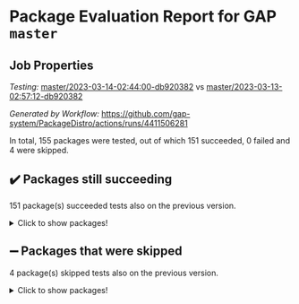 # Package Evaluation Report for GAP `master`

## Job Properties

*Testing:* [master/2023-03-14-02:44:00-db920382](https://github.com/gap-system/PackageDistro/blob/data/reports/master/2023-03-14-02:44:00-db920382) vs [master/2023-03-13-02:57:12-db920382](https://github.com/gap-system/PackageDistro/blob/data/reports/master/2023-03-13-02:57:12-db920382)

*Generated by Workflow:* https://github.com/gap-system/PackageDistro/actions/runs/4411506281

In total, 155 packages were tested, out of which 151 succeeded, 0 failed and 4 were skipped.

## :heavy_check_mark: Packages still succeeding

151 package(s) succeeded tests also on the previous version.
<details><summary>Click to show packages!</summary>

- 4ti2interface 2023.02-04 [(success)](https://github.com/gap-system/PackageDistro/actions/runs/4411506281/jobs/7730246991)
- ace 5.6.2 [(success)](https://github.com/gap-system/PackageDistro/actions/runs/4411506281/jobs/7730247145)
- aclib 1.3.2 [(success)](https://github.com/gap-system/PackageDistro/actions/runs/4411506281/jobs/7730247254)
- agt 0.3.1 [(success)](https://github.com/gap-system/PackageDistro/actions/runs/4411506281/jobs/7730247378)
- alnuth 3.2.1 [(success)](https://github.com/gap-system/PackageDistro/actions/runs/4411506281/jobs/7730247495)
- anupq 3.3.0 [(success)](https://github.com/gap-system/PackageDistro/actions/runs/4411506281/jobs/7730247610)
- atlasrep 2.1.6 [(success)](https://github.com/gap-system/PackageDistro/actions/runs/4411506281/jobs/7730247705)
- autodoc 2022.10.20 [(success)](https://github.com/gap-system/PackageDistro/actions/runs/4411506281/jobs/7730247793)
- automata 1.15 [(success)](https://github.com/gap-system/PackageDistro/actions/runs/4411506281/jobs/7730247894)
- automgrp 1.3.2 [(success)](https://github.com/gap-system/PackageDistro/actions/runs/4411506281/jobs/7730247986)
- autpgrp 1.11 [(success)](https://github.com/gap-system/PackageDistro/actions/runs/4411506281/jobs/7730248090)
- cap 2023.03-02 [(success)](https://github.com/gap-system/PackageDistro/actions/runs/4411506281/jobs/7730248193)
- caratinterface 2.3.4 [(success)](https://github.com/gap-system/PackageDistro/actions/runs/4411506281/jobs/7730248294)
- cddinterface 2022.11.01 [(success)](https://github.com/gap-system/PackageDistro/actions/runs/4411506281/jobs/7730248382)
- circle 1.6.6 [(success)](https://github.com/gap-system/PackageDistro/actions/runs/4411506281/jobs/7730248496)
- classicpres 1.22 [(success)](https://github.com/gap-system/PackageDistro/actions/runs/4411506281/jobs/7730248595)
- cohomolo 1.6.11 [(success)](https://github.com/gap-system/PackageDistro/actions/runs/4411506281/jobs/7730248686)
- congruence 1.2.5 [(success)](https://github.com/gap-system/PackageDistro/actions/runs/4411506281/jobs/7730248804)
- corelg 1.56 [(success)](https://github.com/gap-system/PackageDistro/actions/runs/4411506281/jobs/7730248948)
- crime 1.6 [(success)](https://github.com/gap-system/PackageDistro/actions/runs/4411506281/jobs/7730249074)
- crisp 1.4.6 [(success)](https://github.com/gap-system/PackageDistro/actions/runs/4411506281/jobs/7730249235)
- crypting 0.10.4 [(success)](https://github.com/gap-system/PackageDistro/actions/runs/4411506281/jobs/7730249340)
- cryst 4.1.25 [(success)](https://github.com/gap-system/PackageDistro/actions/runs/4411506281/jobs/7730249436)
- crystcat 1.1.10 [(success)](https://github.com/gap-system/PackageDistro/actions/runs/4411506281/jobs/7730249542)
- ctbllib 1.3.5 [(success)](https://github.com/gap-system/PackageDistro/actions/runs/4411506281/jobs/7730249656)
- cubefree 1.19 [(success)](https://github.com/gap-system/PackageDistro/actions/runs/4411506281/jobs/7730249798)
- curlinterface 2.3.1 [(success)](https://github.com/gap-system/PackageDistro/actions/runs/4411506281/jobs/7730249917)
- cvec 2.7.6 [(success)](https://github.com/gap-system/PackageDistro/actions/runs/4411506281/jobs/7730250014)
- datastructures 0.3.0 [(success)](https://github.com/gap-system/PackageDistro/actions/runs/4411506281/jobs/7730250099)
- deepthought 1.0.6 [(success)](https://github.com/gap-system/PackageDistro/actions/runs/4411506281/jobs/7730250224)
- design 1.8 [(success)](https://github.com/gap-system/PackageDistro/actions/runs/4411506281/jobs/7730250321)
- difsets 2.3.1 [(success)](https://github.com/gap-system/PackageDistro/actions/runs/4411506281/jobs/7730250474)
- digraphs 1.6.1 [(success)](https://github.com/gap-system/PackageDistro/actions/runs/4411506281/jobs/7730250575)
- edim 1.3.6 [(success)](https://github.com/gap-system/PackageDistro/actions/runs/4411506281/jobs/7730250733)
- example 4.3.4 [(success)](https://github.com/gap-system/PackageDistro/actions/runs/4411506281/jobs/7730250837)
- examplesforhomalg 2023.02-04 [(success)](https://github.com/gap-system/PackageDistro/actions/runs/4411506281/jobs/7730250927)
- factint 1.6.3 [(success)](https://github.com/gap-system/PackageDistro/actions/runs/4411506281/jobs/7730251038)
- ferret 1.0.9 [(success)](https://github.com/gap-system/PackageDistro/actions/runs/4411506281/jobs/7730251168)
- fga 1.4.0 [(success)](https://github.com/gap-system/PackageDistro/actions/runs/4411506281/jobs/7730251281)
- fining 1.5.5 [(success)](https://github.com/gap-system/PackageDistro/actions/runs/4411506281/jobs/7730251410)
- float 1.0.3 [(success)](https://github.com/gap-system/PackageDistro/actions/runs/4411506281/jobs/7730251563)
- format 1.4.3 [(success)](https://github.com/gap-system/PackageDistro/actions/runs/4411506281/jobs/7730251692)
- forms 1.2.9 [(success)](https://github.com/gap-system/PackageDistro/actions/runs/4411506281/jobs/7730251830)
- fplsa 1.2.6 [(success)](https://github.com/gap-system/PackageDistro/actions/runs/4411506281/jobs/7730251947)
- fr 2.4.12 [(success)](https://github.com/gap-system/PackageDistro/actions/runs/4411506281/jobs/7730252066)
- francy 1.2.5 [(success)](https://github.com/gap-system/PackageDistro/actions/runs/4411506281/jobs/7730252185)
- fwtree 1.3 [(success)](https://github.com/gap-system/PackageDistro/actions/runs/4411506281/jobs/7730252295)
- gapdoc 1.6.6 [(success)](https://github.com/gap-system/PackageDistro/actions/runs/4411506281/jobs/7730252421)
- gauss 2023.02-04 [(success)](https://github.com/gap-system/PackageDistro/actions/runs/4411506281/jobs/7730252536)
- gaussforhomalg 2023.02-04 [(success)](https://github.com/gap-system/PackageDistro/actions/runs/4411506281/jobs/7730252624)
- gbnp 1.0.5 [(success)](https://github.com/gap-system/PackageDistro/actions/runs/4411506281/jobs/7730252719)
- generalizedmorphismsforcap 2023.02-01 [(success)](https://github.com/gap-system/PackageDistro/actions/runs/4411506281/jobs/7730252819)
- genss 1.6.8 [(success)](https://github.com/gap-system/PackageDistro/actions/runs/4411506281/jobs/7730252932)
- gradedmodules 2023.02-04 [(success)](https://github.com/gap-system/PackageDistro/actions/runs/4411506281/jobs/7730253039)
- gradedringforhomalg 2023.02-04 [(success)](https://github.com/gap-system/PackageDistro/actions/runs/4411506281/jobs/7730253123)
- grape 4.9.0 [(success)](https://github.com/gap-system/PackageDistro/actions/runs/4411506281/jobs/7730253249)
- groupoids 1.73 [(success)](https://github.com/gap-system/PackageDistro/actions/runs/4411506281/jobs/7730253354)
- grpconst 2.6.4 [(success)](https://github.com/gap-system/PackageDistro/actions/runs/4411506281/jobs/7730253470)
- guarana 0.96.3 [(success)](https://github.com/gap-system/PackageDistro/actions/runs/4411506281/jobs/7730253585)
- guava 3.18 [(success)](https://github.com/gap-system/PackageDistro/actions/runs/4411506281/jobs/7730253695)
- hap 1.53 [(success)](https://github.com/gap-system/PackageDistro/actions/runs/4411506281/jobs/7730253813)
- hapcryst 0.1.15 [(success)](https://github.com/gap-system/PackageDistro/actions/runs/4411506281/jobs/7730253910)
- hecke 1.5.3 [(success)](https://github.com/gap-system/PackageDistro/actions/runs/4411506281/jobs/7730254006)
- help 3.5 [(success)](https://github.com/gap-system/PackageDistro/actions/runs/4411506281/jobs/7730254092)
- homalg 2023.02-05 [(success)](https://github.com/gap-system/PackageDistro/actions/runs/4411506281/jobs/7730254253)
- homalgtocas 2023.02-04 [(success)](https://github.com/gap-system/PackageDistro/actions/runs/4411506281/jobs/7730254608)
- idrel 2.45 [(success)](https://github.com/gap-system/PackageDistro/actions/runs/4411506281/jobs/7730254716)
- images 1.3.1 [(success)](https://github.com/gap-system/PackageDistro/actions/runs/4411506281/jobs/7730254850)
- intpic 0.3.0 [(success)](https://github.com/gap-system/PackageDistro/actions/runs/4411506281/jobs/7730254987)
- io 4.8.1 [(success)](https://github.com/gap-system/PackageDistro/actions/runs/4411506281/jobs/7730255103)
- io_forhomalg 2023.02-04 [(success)](https://github.com/gap-system/PackageDistro/actions/runs/4411506281/jobs/7730255226)
- irredsol 1.4.4 [(success)](https://github.com/gap-system/PackageDistro/actions/runs/4411506281/jobs/7730255318)
- json 2.1.1 [(success)](https://github.com/gap-system/PackageDistro/actions/runs/4411506281/jobs/7730255511)
- jupyterkernel 1.5.0 [(success)](https://github.com/gap-system/PackageDistro/actions/runs/4411506281/jobs/7730255675)
- jupyterviz 1.5.6 [(success)](https://github.com/gap-system/PackageDistro/actions/runs/4411506281/jobs/7730255778)
- kan 1.35 [(success)](https://github.com/gap-system/PackageDistro/actions/runs/4411506281/jobs/7730255887)
- kbmag 1.5.11 [(success)](https://github.com/gap-system/PackageDistro/actions/runs/4411506281/jobs/7730255974)
- laguna 3.9.6 [(success)](https://github.com/gap-system/PackageDistro/actions/runs/4411506281/jobs/7730256149)
- liealgdb 2.2.1 [(success)](https://github.com/gap-system/PackageDistro/actions/runs/4411506281/jobs/7730256231)
- liepring 2.8 [(success)](https://github.com/gap-system/PackageDistro/actions/runs/4411506281/jobs/7730256521)
- liering 2.4.2 [(success)](https://github.com/gap-system/PackageDistro/actions/runs/4411506281/jobs/7730256573)
- linearalgebraforcap 2023.03-01 [(success)](https://github.com/gap-system/PackageDistro/actions/runs/4411506281/jobs/7730256686)
- localizeringforhomalg 2023.02-04 [(success)](https://github.com/gap-system/PackageDistro/actions/runs/4411506281/jobs/7730256766)
- loops 3.4.3 [(success)](https://github.com/gap-system/PackageDistro/actions/runs/4411506281/jobs/7730256848)
- lpres 1.0.3 [(success)](https://github.com/gap-system/PackageDistro/actions/runs/4411506281/jobs/7730256917)
- majoranaalgebras 1.5.1 [(success)](https://github.com/gap-system/PackageDistro/actions/runs/4411506281/jobs/7730257006)
- mapclass 1.4.6 [(success)](https://github.com/gap-system/PackageDistro/actions/runs/4411506281/jobs/7730257094)
- matgrp 0.70 [(success)](https://github.com/gap-system/PackageDistro/actions/runs/4411506281/jobs/7730257186)
- matricesforhomalg 2023.02-04 [(success)](https://github.com/gap-system/PackageDistro/actions/runs/4411506281/jobs/7730257286)
- modisom 2.5.4 [(success)](https://github.com/gap-system/PackageDistro/actions/runs/4411506281/jobs/7730257642)
- modulepresentationsforcap 2023.02-03 [(success)](https://github.com/gap-system/PackageDistro/actions/runs/4411506281/jobs/7730257705)
- modules 2023.02-04 [(success)](https://github.com/gap-system/PackageDistro/actions/runs/4411506281/jobs/7730257793)
- monoidalcategories 2023.02-05 [(success)](https://github.com/gap-system/PackageDistro/actions/runs/4411506281/jobs/7730257889)
- nconvex 2022.09-01 [(success)](https://github.com/gap-system/PackageDistro/actions/runs/4411506281/jobs/7730257987)
- nilmat 1.4.2 [(success)](https://github.com/gap-system/PackageDistro/actions/runs/4411506281/jobs/7730258087)
- nock 1.5 [(success)](https://github.com/gap-system/PackageDistro/actions/runs/4411506281/jobs/7730258184)
- normalizinterface 1.3.5 [(success)](https://github.com/gap-system/PackageDistro/actions/runs/4411506281/jobs/7730258277)
- nq 2.5.9 [(success)](https://github.com/gap-system/PackageDistro/actions/runs/4411506281/jobs/7730258389)
- numericalsgps 1.3.1 [(success)](https://github.com/gap-system/PackageDistro/actions/runs/4411506281/jobs/7730258503)
- openmath 11.5.3 [(success)](https://github.com/gap-system/PackageDistro/actions/runs/4411506281/jobs/7730258592)
- orb 4.9.0 [(success)](https://github.com/gap-system/PackageDistro/actions/runs/4411506281/jobs/7730258734)
- packagemanager 1.4.0 [(success)](https://github.com/gap-system/PackageDistro/actions/runs/4411506281/jobs/7730258835)
- patternclass 2.4.3 [(success)](https://github.com/gap-system/PackageDistro/actions/runs/4411506281/jobs/7730258933)
- permut 2.0.4 [(success)](https://github.com/gap-system/PackageDistro/actions/runs/4411506281/jobs/7730259023)
- polenta 1.3.10 [(success)](https://github.com/gap-system/PackageDistro/actions/runs/4411506281/jobs/7730259176)
- polymaking 0.8.6 [(success)](https://github.com/gap-system/PackageDistro/actions/runs/4411506281/jobs/7730259308)
- primgrp 3.4.4 [(success)](https://github.com/gap-system/PackageDistro/actions/runs/4411506281/jobs/7730259415)
- profiling 2.5.2 [(success)](https://github.com/gap-system/PackageDistro/actions/runs/4411506281/jobs/7730259533)
- qpa 1.34 [(success)](https://github.com/gap-system/PackageDistro/actions/runs/4411506281/jobs/7730259655)
- quagroup 1.8.3 [(success)](https://github.com/gap-system/PackageDistro/actions/runs/4411506281/jobs/7730259802)
- radiroot 2.9 [(success)](https://github.com/gap-system/PackageDistro/actions/runs/4411506281/jobs/7730259929)
- rcwa 4.7.1 [(success)](https://github.com/gap-system/PackageDistro/actions/runs/4411506281/jobs/7730260024)
- rds 1.8 [(success)](https://github.com/gap-system/PackageDistro/actions/runs/4411506281/jobs/7730260108)
- recog 1.4.2 [(success)](https://github.com/gap-system/PackageDistro/actions/runs/4411506281/jobs/7730260187)
- repndecomp 1.3.0 [(success)](https://github.com/gap-system/PackageDistro/actions/runs/4411506281/jobs/7730260289)
- repsn 3.1.0 [(success)](https://github.com/gap-system/PackageDistro/actions/runs/4411506281/jobs/7730260398)
- resclasses 4.7.3 [(success)](https://github.com/gap-system/PackageDistro/actions/runs/4411506281/jobs/7730260484)
- ringsforhomalg 2023.02-05 [(success)](https://github.com/gap-system/PackageDistro/actions/runs/4411506281/jobs/7730260567)
- sco 2023.02-04 [(success)](https://github.com/gap-system/PackageDistro/actions/runs/4411506281/jobs/7730260654)
- scscp 2.4.1 [(success)](https://github.com/gap-system/PackageDistro/actions/runs/4411506281/jobs/7730260874)
- semigroups 5.2.1 [(success)](https://github.com/gap-system/PackageDistro/actions/runs/4411506281/jobs/7730260978)
- sglppow 2.3 [(success)](https://github.com/gap-system/PackageDistro/actions/runs/4411506281/jobs/7730261061)
- sgpviz 0.999.5 [(success)](https://github.com/gap-system/PackageDistro/actions/runs/4411506281/jobs/7730261144)
- simpcomp 2.1.14 [(success)](https://github.com/gap-system/PackageDistro/actions/runs/4411506281/jobs/7730261231)
- singular 2023.02.09 [(success)](https://github.com/gap-system/PackageDistro/actions/runs/4411506281/jobs/7730261335)
- sl2reps 1.1 [(success)](https://github.com/gap-system/PackageDistro/actions/runs/4411506281/jobs/7730261439)
- sla 1.5.3 [(success)](https://github.com/gap-system/PackageDistro/actions/runs/4411506281/jobs/7730261531)
- smallgrp 1.5.2 [(success)](https://github.com/gap-system/PackageDistro/actions/runs/4411506281/jobs/7730261631)
- smallsemi 0.6.13 [(success)](https://github.com/gap-system/PackageDistro/actions/runs/4411506281/jobs/7730261736)
- sonata 2.9.6 [(success)](https://github.com/gap-system/PackageDistro/actions/runs/4411506281/jobs/7730261852)
- sophus 1.27 [(success)](https://github.com/gap-system/PackageDistro/actions/runs/4411506281/jobs/7730261992)
- spinsym 1.5.2 [(success)](https://github.com/gap-system/PackageDistro/actions/runs/4411506281/jobs/7730262151)
- standardff 0.9.4 [(success)](https://github.com/gap-system/PackageDistro/actions/runs/4411506281/jobs/7730262309)
- symbcompcc 1.3.2 [(success)](https://github.com/gap-system/PackageDistro/actions/runs/4411506281/jobs/7730262475)
- thelma 1.3 [(success)](https://github.com/gap-system/PackageDistro/actions/runs/4411506281/jobs/7730262654)
- tomlib 1.2.9 [(success)](https://github.com/gap-system/PackageDistro/actions/runs/4411506281/jobs/7730262805)
- toolsforhomalg 2023.02-06 [(success)](https://github.com/gap-system/PackageDistro/actions/runs/4411506281/jobs/7730262964)
- toric 1.9.5 [(success)](https://github.com/gap-system/PackageDistro/actions/runs/4411506281/jobs/7730263087)
- toricvarieties 2022.07.13 [(success)](https://github.com/gap-system/PackageDistro/actions/runs/4411506281/jobs/7730263212)
- transgrp 3.6.3 [(success)](https://github.com/gap-system/PackageDistro/actions/runs/4411506281/jobs/7730263386)
- ugaly 4.0.3 [(success)](https://github.com/gap-system/PackageDistro/actions/runs/4411506281/jobs/7730263520)
- unipot 1.5 [(success)](https://github.com/gap-system/PackageDistro/actions/runs/4411506281/jobs/7730263643)
- unitlib 4.2.0 [(success)](https://github.com/gap-system/PackageDistro/actions/runs/4411506281/jobs/7730263757)
- utils 0.82 [(success)](https://github.com/gap-system/PackageDistro/actions/runs/4411506281/jobs/7730263872)
- uuid 0.7 [(success)](https://github.com/gap-system/PackageDistro/actions/runs/4411506281/jobs/7730264002)
- walrus 0.9991 [(success)](https://github.com/gap-system/PackageDistro/actions/runs/4411506281/jobs/7730264156)
- wedderga 4.10.3 [(success)](https://github.com/gap-system/PackageDistro/actions/runs/4411506281/jobs/7730264279)
- xmod 2.91 [(success)](https://github.com/gap-system/PackageDistro/actions/runs/4411506281/jobs/7730264443)
- xmodalg 1.23 [(success)](https://github.com/gap-system/PackageDistro/actions/runs/4411506281/jobs/7730264556)
- yangbaxter 0.10.3 [(success)](https://github.com/gap-system/PackageDistro/actions/runs/4411506281/jobs/7730264663)
- zeromqinterface 0.14 [(success)](https://github.com/gap-system/PackageDistro/actions/runs/4411506281/jobs/7730264781)
</details>

## :heavy_minus_sign: Packages that were skipped

4 package(s) skipped tests also on the previous version.
<details><summary>Click to show packages!</summary>

- browse 1.8.21 [(skipped)](https://github.com/gap-system/PackageDistro/actions/runs/4411506281/jobs/7730066986)
- itc 1.5.1 [(skipped)](https://github.com/gap-system/PackageDistro/actions/runs/4411506281/jobs/7730066986)
- polycyclic 2.16 [(skipped)](https://github.com/gap-system/PackageDistro/actions/runs/4411506281/jobs/7730066986)
- xgap 4.31 [(skipped)](https://github.com/gap-system/PackageDistro/actions/runs/4411506281/jobs/7730066986)
</details>


